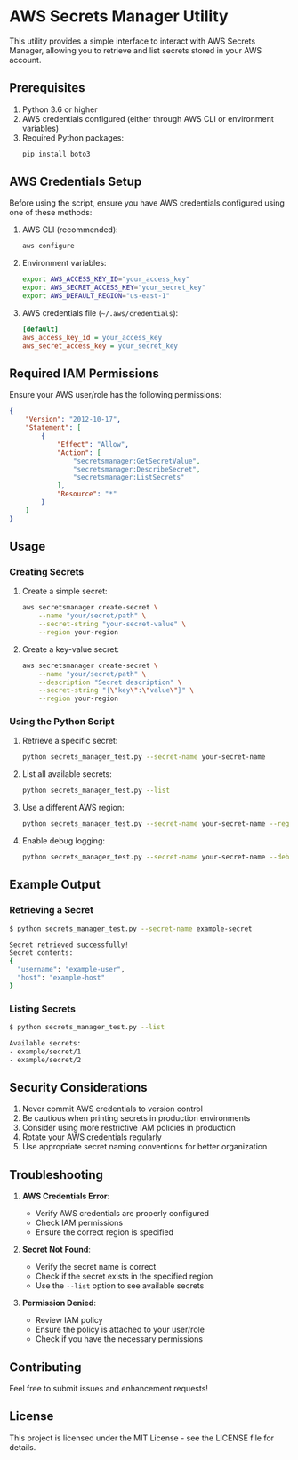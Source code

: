 # AWS Secrets Manager Utility

This utility provides a simple interface to interact with AWS Secrets Manager, allowing you to retrieve and list secrets stored in your AWS account.

## Prerequisites

1. Python 3.6 or higher
2. AWS credentials configured (either through AWS CLI or environment variables)
3. Required Python packages:
   ```bash
   pip install boto3
   ```

## AWS Credentials Setup

Before using the script, ensure you have AWS credentials configured using one of these methods:

1. AWS CLI (recommended):
   ```bash
   aws configure
   ```

2. Environment variables:
   ```bash
   export AWS_ACCESS_KEY_ID="your_access_key"
   export AWS_SECRET_ACCESS_KEY="your_secret_key"
   export AWS_DEFAULT_REGION="us-east-1"
   ```

3. AWS credentials file (`~/.aws/credentials`):
   ```ini
   [default]
   aws_access_key_id = your_access_key
   aws_secret_access_key = your_secret_key
   ```

## Required IAM Permissions

Ensure your AWS user/role has the following permissions:
```json
{
    "Version": "2012-10-17",
    "Statement": [
        {
            "Effect": "Allow",
            "Action": [
                "secretsmanager:GetSecretValue",
                "secretsmanager:DescribeSecret",
                "secretsmanager:ListSecrets"
            ],
            "Resource": "*"
        }
    ]
}
```

## Usage

### Creating Secrets

1. Create a simple secret:
   ```bash
   aws secretsmanager create-secret \
       --name "your/secret/path" \
       --secret-string "your-secret-value" \
       --region your-region
   ```

2. Create a key-value secret:
   ```bash
   aws secretsmanager create-secret \
       --name "your/secret/path" \
       --description "Secret description" \
       --secret-string "{\"key\":\"value\"}" \
       --region your-region
   ```

### Using the Python Script

1. Retrieve a specific secret:
   ```bash
   python secrets_manager_test.py --secret-name your-secret-name
   ```

2. List all available secrets:
   ```bash
   python secrets_manager_test.py --list
   ```

3. Use a different AWS region:
   ```bash
   python secrets_manager_test.py --secret-name your-secret-name --region us-west-2
   ```

4. Enable debug logging:
   ```bash
   python secrets_manager_test.py --secret-name your-secret-name --debug
   ```

## Example Output

### Retrieving a Secret
```bash
$ python secrets_manager_test.py --secret-name example-secret

Secret retrieved successfully!
Secret contents:
{
  "username": "example-user",
  "host": "example-host"
}
```

### Listing Secrets
```bash
$ python secrets_manager_test.py --list

Available secrets:
- example/secret/1
- example/secret/2
```

## Security Considerations

1. Never commit AWS credentials to version control
2. Be cautious when printing secrets in production environments
3. Consider using more restrictive IAM policies in production
4. Rotate your AWS credentials regularly
5. Use appropriate secret naming conventions for better organization

## Troubleshooting

1. **AWS Credentials Error**:
   - Verify AWS credentials are properly configured
   - Check IAM permissions
   - Ensure the correct region is specified

2. **Secret Not Found**:
   - Verify the secret name is correct
   - Check if the secret exists in the specified region
   - Use the `--list` option to see available secrets

3. **Permission Denied**:
   - Review IAM policy
   - Ensure the policy is attached to your user/role
   - Check if you have the necessary permissions

## Contributing

Feel free to submit issues and enhancement requests!

## License

This project is licensed under the MIT License - see the LICENSE file for details.